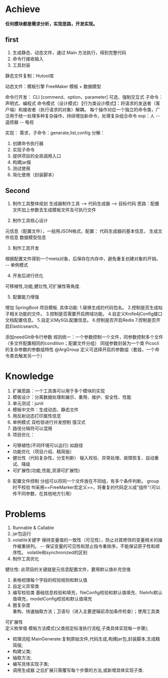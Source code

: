 


# Achieve

**任何模块都是需求分析，实现思路，开发实现。**

## first

1. 生成静态、动态文件，通过 Main 方法执行，得到完整代码
2. 命令行接收输入
3. 工具封装

静态文件复制：Hutool库

动态文件：模板引擎 FreeMaker 模板 + 数据模型

命令行开发：
CLI [commend、option、parameter]  可选、强制交互式
子命令：声明式、编程式
命令模式（设计模式）【行为类设计模式】：将请求的发送者（客户端）和接收者（执行请求的对象）解耦。
每个操作对应一个独立的命令类，广泛用于统一处理多种复杂操作，持续增加新命令，处理复杂组合命令
exp：人 -- 遥控器 -- 电视

实现：
需求，子命令：generate,list,config
分解：
1. 创建命令执行器
2. 实现子命令
3. 提供项目的全局调用入口
4. 构建jar报
5. 测试使用
6. 简化使用（封装脚本）

## Second

1. 制作工具整体规划
     生成器制作工具 --> 代码生成器 --> 目标代码
     思路：配置文件加上参数去生成模板文件及可执行文件


2. 制作工具核心设计

元信息（配置文件），一般用JSON格式，配置：
代码生成器的基本信息，
生成文件信息
数据模型信息

3. 制作工具开发

根据配置文件得到一个meta对象，后保存在内存中，避免重复创建对象的开销。  -- 单例模式

4. 开发后进行优化

可移植性,功能,健壮性,可扩展性等角度.


5. 配置能力增强

增加 SpringBoot 项目模板.
具体功能:
1.替换生成的代码包名。
2.控制是否生成帖子相关功能的文件。
3.控制是否需要开启跨域功能。
4.自定义Knife4jConfig接口文档配置信息。
5.自定义MySQL配置信息。
6.控制是否开启Redis
7.控制是否开启Elasticsearch。


添加needGit命令行参数
规则统一：一个参数控制一个文件，同参数控制多个文件（多文件配置相同的condition；配置文件分组）
同组参数封装为一个类
Picocli的复杂参数的参数组特性 @ArgGroup
定义可选择开启的参数组（套娃，一个命令类去触发另一个）

# Knowledge

1. 扩展思路：一个工具类可以用于多个模块的实现
2. 模板设计：分离数据处理和展示、重用、维护、安全性、性能
3. 单元测试：junit
4. 模板中文件：生成动态、静态文件
5. 用反射动态打印属性信息
6. 单例模式
双检锁进行并发控制
饿汉式
7. 路径分隔符可以混用
8. 项目优化：
- 可移植性(不同环境可以运行) 如路径
- 功能优化（项目介绍、精简版）
- 健壮性（代码复杂性，分支判断）
输入校验、异常处理、故障恢复、自动重试、降级
- 可扩展性(功能,性能,资源可扩展性)

9. 配置文件控制
分组可以将同一个文件放在不同组，有多个条件判断。
group时不校验
ftl采用==FreeMarker宏定义==，将重复的代码定义成”组件“（可以传不同参数，在其他地方引用）




# Problems

1. Runnable & Callable
2. jar包运行
3. volatile关键字
保持变量值的一致性（可见性），防止对其修饰的变量相关的操作被重排列。  -- 保证变量的可见性和禁止指令重排序，不能保证原子性和顺序性。
volatile和synchronized的区别
4. 制作工具优化

健壮性:
此项目的关键就是元信息配置文件，要用默认值补充空值
1. 表格梳理每个字段的校验规则和默认值
2. 自定义异常类
3. 编写校验类
   基础信息校验和填充，fileConfig校验和默认值填充、fileInfo默认值填充，modelConfig校验和默认值填充
4. 圈复杂度    
   重构、快速抽取方法；卫语句（进入主要逻辑前添加条件检查）；使用工具类

可扩展性    
定义枚举值
模板方法模式(父类规定标准执行流程,子类具体实现每一步骤);
- 梳理流程:MainGenerate:复制原始文件,代码生成,构建jar包,封装脚本,生成精简版;
- 构建父类;
- 抽取方法;
- 编写具体实现子类;
- 调用生成器
  之后扩展只需覆写每个步骤的方法,或新增具体实现子类.

